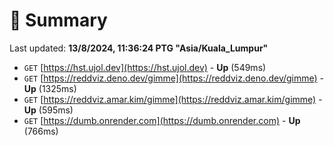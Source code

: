 # 📖 Summary
Last updated: **13/8/2024, 11:36:24 PTG "Asia/Kuala_Lumpur"**

- `GET` [https://hst.ujol.dev](https://hst.ujol.dev) - **Up** (549ms)
- `GET` [https://reddviz.deno.dev/gimme](https://reddviz.deno.dev/gimme) - **Up** (1325ms)
- `GET` [https://reddviz.amar.kim/gimme](https://reddviz.amar.kim/gimme) - **Up** (595ms)
- `GET` [https://dumb.onrender.com](https://dumb.onrender.com) - **Up** (766ms)
